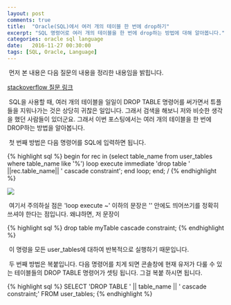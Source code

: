 ```yaml
---
layout: post
comments: true
title:  "Oracle(SQL)에서 여러 개의 테이블 한 번에 drop하기"
excerpt: "SQL 명령어로 여러 개의 테이블을 한 번에 drop하는 방법에 대해 알아봅니다."
categories: oracle sql language
date:   2016-11-27 00:30:00
tags: [SQL, Oracle, Language]
---
```


<p>&nbsp;먼저 본 내용은 다음 질문의 내용을 정리한 내용임을 밝힙니다.</p>

<a href="http://stackoverflow.com/questions/26968999/oracle-drop-multiple-table-in-a-single-query">
stackoverflow 질문 링크
</a>

<p>&nbsp;SQL을 사용할 때, 여러 개의 테이블을 일일이 DROP TABLE 명령어를 써가면서 튜플들을 지워나가는 것은 상당히 귀찮은 일입니다. 그래서 검색을 해보니 저와 비슷한 생각을 했던 사람들이 있더군요. 그래서 이번 포스팅에서는 여러 개의 테이블을 한 번에 DROP하는 방법을 알아봅니다.</p>

<p>&nbsp;첫 번째 방법은 다음 명령어를 SQL에 입력하면 됩니다.</p>

{% highlight sql %}
begin
for rec in (select table_name from user_tables
            where table_name like '%')
loop execute immediate 'drop table ' ||rec.table_name|| ' cascade constraint';
end loop;
end;
/
{% endhighlight %}

<img src="https://dl.dropbox.com/s/xwa3njepyxz6mev/drop%20multiple%20table.PNG">

<p>&nbsp;여기서 주의하실 점은 'loop execute ~' 이하의 문장은 '' 안에도 띄어쓰기를 정확히 쓰셔야 한다는 점입니다. 왜냐하면, 저 문장이</p>

{% highlight sql %}
drop table myTable cascade constraint;
{% endhighlight %}

<p>&nbsp;이 명령을 모든 user_tables에 대하여 반복적으로 실행하기 때문입니다.</p>

<p>&nbsp;두 번째 방법은 복붙입니다. 다음 명령어를 치게 되면 콘솔창에 현재 유저가 다룰 수 있는 테이블들의 DROP TABLE 명령어가 셋팅 됩니다. 그걸 복붙 하시면 됩니다.</p>

{% highlight sql %}
SELECT 'DROP TABLE ' || table_name || ' cascade constraint;' FROM user_tables;
{% endhighlight %}
